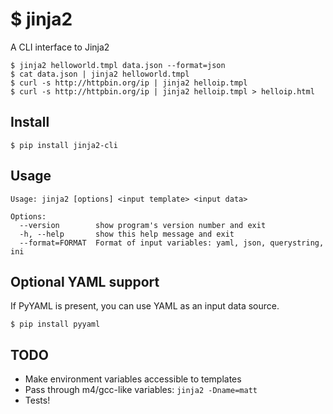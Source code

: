 # $ jinja2
A CLI interface to Jinja2
```
$ jinja2 helloworld.tmpl data.json --format=json
$ cat data.json | jinja2 helloworld.tmpl
$ curl -s http://httpbin.org/ip | jinja2 helloip.tmpl
$ curl -s http://httpbin.org/ip | jinja2 helloip.tmpl > helloip.html
```

## Install
`$ pip install jinja2-cli`

## Usage
```
Usage: jinja2 [options] <input template> <input data>

Options:
  --version        show program's version number and exit
  -h, --help       show this help message and exit
  --format=FORMAT  Format of input variables: yaml, json, querystring, ini
  ```

## Optional YAML support
If PyYAML is present, you can use YAML as an input data source.

`$ pip install pyyaml`

## TODO
 * Make environment variables accessible to templates
 * Pass through m4/gcc-like variables: `jinja2 -Dname=matt`
 * Tests!
